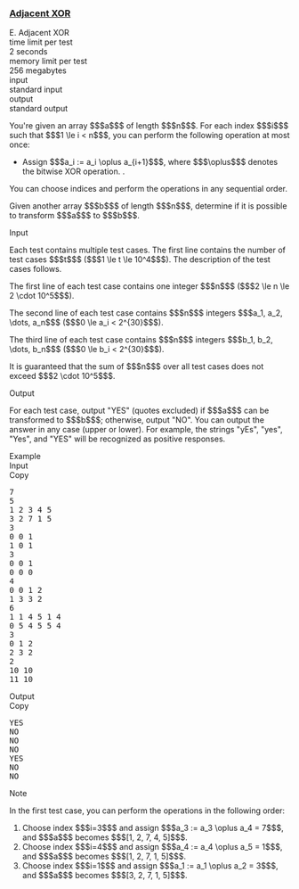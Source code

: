 <h3><a href="https://codeforces.com/contest/2131/problem/E" target="_blank" rel="noopener noreferrer">Adjacent XOR</a></h3>

<div class="header"><div class="title">E. Adjacent XOR</div><div class="time-limit"><div class="property-title">time limit per test</div>2 seconds</div><div class="memory-limit"><div class="property-title">memory limit per test</div>256 megabytes</div><div class="input-file input-standard"><div class="property-title">input</div>standard input</div><div class="output-file output-standard"><div class="property-title">output</div>standard output</div></div><div><p>  </p><p>You're given an array $$$a$$$ of length $$$n$$$. For each index $$$i$$$ such that $$$1 \le i < n$$$, you can perform the following operation <span class="tex-font-style-bf">at most once</span>:</p><ul> <li> Assign $$$a_i := a_i \oplus a_{i+1}$$$, where $$$\oplus$$$ denotes the <a>bitwise XOR operation</a>. . </li></ul><p>You can choose indices and perform the operations in any sequential order.</p><p>Given another array $$$b$$$ of length $$$n$$$, determine if it is possible to transform $$$a$$$ to $$$b$$$.</p></div><div class="input-specification"><div class="section-title">Input</div><p>Each test contains multiple test cases. The first line contains the number of test cases $$$t$$$ ($$$1 \le t \le 10^4$$$). The description of the test cases follows. </p><p>The first line of each test case contains one integer $$$n$$$ ($$$2 \le n \le 2 \cdot 10^5$$$).</p><p>The second line of each test case contains $$$n$$$ integers $$$a_1, a_2, \dots, a_n$$$ ($$$0 \le a_i < 2^{30}$$$).</p><p>The third line of each test case contains $$$n$$$ integers $$$b_1, b_2, \dots, b_n$$$ ($$$0 \le b_i < 2^{30}$$$).</p><p>It is guaranteed that the sum of $$$n$$$ over all test cases does not exceed $$$2 \cdot 10^5$$$. </p></div><div class="output-specification"><div class="section-title">Output</div><p>For each test case, output "<span class="tex-font-style-tt">YES</span>" (quotes excluded) if $$$a$$$ can be transformed to $$$b$$$; otherwise, output "<span class="tex-font-style-tt">NO</span>". You can output the answer in any case (upper or lower). For example, the strings "<span class="tex-font-style-tt">yEs</span>", "<span class="tex-font-style-tt">yes</span>", "<span class="tex-font-style-tt">Yes</span>", and "<span class="tex-font-style-tt">YES</span>" will be recognized as positive responses.</p></div><div class="sample-tests"><div class="section-title">Example</div><div class="sample-test"><div class="input"><div class="title">Input<div title="Copy" data-clipboard-target="#id00784492308686191" id="id0033185656808375363" class="input-output-copier">Copy</div></div><pre id="id00784492308686191"><div class="test-example-line test-example-line-even test-example-line-0">7</div><div class="test-example-line test-example-line-odd test-example-line-1">5</div><div class="test-example-line test-example-line-odd test-example-line-1">1 2 3 4 5</div><div class="test-example-line test-example-line-odd test-example-line-1">3 2 7 1 5</div><div class="test-example-line test-example-line-even test-example-line-2">3</div><div class="test-example-line test-example-line-even test-example-line-2">0 0 1</div><div class="test-example-line test-example-line-even test-example-line-2">1 0 1</div><div class="test-example-line test-example-line-odd test-example-line-3">3</div><div class="test-example-line test-example-line-odd test-example-line-3">0 0 1</div><div class="test-example-line test-example-line-odd test-example-line-3">0 0 0</div><div class="test-example-line test-example-line-even test-example-line-4">4</div><div class="test-example-line test-example-line-even test-example-line-4">0 0 1 2</div><div class="test-example-line test-example-line-even test-example-line-4">1 3 3 2</div><div class="test-example-line test-example-line-odd test-example-line-5">6</div><div class="test-example-line test-example-line-odd test-example-line-5">1 1 4 5 1 4</div><div class="test-example-line test-example-line-odd test-example-line-5">0 5 4 5 5 4</div><div class="test-example-line test-example-line-even test-example-line-6">3</div><div class="test-example-line test-example-line-even test-example-line-6">0 1 2</div><div class="test-example-line test-example-line-even test-example-line-6">2 3 2</div><div class="test-example-line test-example-line-odd test-example-line-7">2</div><div class="test-example-line test-example-line-odd test-example-line-7">10 10</div><div class="test-example-line test-example-line-odd test-example-line-7">11 10</div></pre></div><div class="output"><div class="title">Output<div title="Copy" data-clipboard-target="#id009535036572350423" id="id009929540599081396" class="input-output-copier">Copy</div></div><pre id="id009535036572350423">YES
NO
NO
NO
YES
NO
NO
</pre></div></div></div><div class="note"><div class="section-title">Note</div><p>In the first test case, you can perform the operations in the following order:</p><ol> <li> Choose index $$$i=3$$$ and assign $$$a_3 := a_3 \oplus a_4 = 7$$$, and $$$a$$$ becomes $$$[1, 2, 7, 4, 5]$$$. </li><li> Choose index $$$i=4$$$ and assign $$$a_4 := a_4 \oplus a_5 = 1$$$, and $$$a$$$ becomes $$$[1, 2, 7, 1, 5]$$$. </li><li> Choose index $$$i=1$$$ and assign $$$a_1 := a_1 \oplus a_2 = 3$$$, and $$$a$$$ becomes $$$[3, 2, 7, 1, 5]$$$. </li></ol></div>